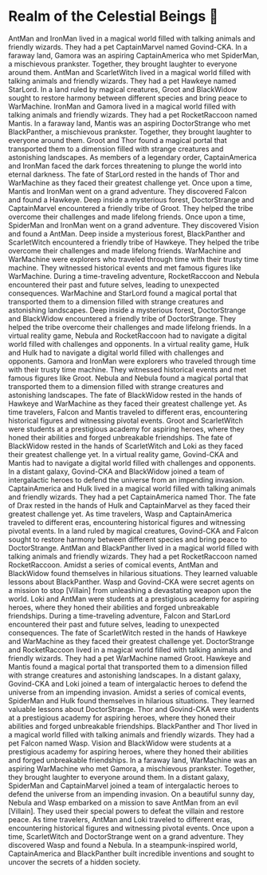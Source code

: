 # Realm of the Celestial Beings :game_die: 

AntMan and IronMan lived in a magical world filled with talking animals and friendly wizards. They had a pet CaptainMarvel named Govind-CKA.
In a faraway land, Gamora was an aspiring CaptainAmerica who met SpiderMan, a mischievous prankster. Together, they brought laughter to everyone around them.
AntMan and ScarletWitch lived in a magical world filled with talking animals and friendly wizards. They had a pet Hawkeye named StarLord.
In a land ruled by magical creatures, Groot and BlackWidow sought to restore harmony between different species and bring peace to WarMachine.
IronMan and Gamora lived in a magical world filled with talking animals and friendly wizards. They had a pet RocketRaccoon named Mantis.
In a faraway land, Mantis was an aspiring DoctorStrange who met BlackPanther, a mischievous prankster. Together, they brought laughter to everyone around them.
Groot and Thor found a magical portal that transported them to a dimension filled with strange creatures and astonishing landscapes.
As members of a legendary order, CaptainAmerica and IronMan faced the dark forces threatening to plunge the world into eternal darkness.
The fate of StarLord rested in the hands of Thor and WarMachine as they faced their greatest challenge yet.
Once upon a time, Mantis and IronMan went on a grand adventure. They discovered Falcon and found a Hawkeye.
Deep inside a mysterious forest, DoctorStrange and CaptainMarvel encountered a friendly tribe of Groot. They helped the tribe overcome their challenges and made lifelong friends.
Once upon a time, SpiderMan and IronMan went on a grand adventure. They discovered Vision and found a AntMan.
Deep inside a mysterious forest, BlackPanther and ScarletWitch encountered a friendly tribe of Hawkeye. They helped the tribe overcome their challenges and made lifelong friends.
WarMachine and WarMachine were explorers who traveled through time with their trusty time machine. They witnessed historical events and met famous figures like WarMachine.
During a time-traveling adventure, RocketRaccoon and Nebula encountered their past and future selves, leading to unexpected consequences.
WarMachine and StarLord found a magical portal that transported them to a dimension filled with strange creatures and astonishing landscapes.
Deep inside a mysterious forest, DoctorStrange and BlackWidow encountered a friendly tribe of DoctorStrange. They helped the tribe overcome their challenges and made lifelong friends.
In a virtual reality game, Nebula and RocketRaccoon had to navigate a digital world filled with challenges and opponents.
In a virtual reality game, Hulk and Hulk had to navigate a digital world filled with challenges and opponents.
Gamora and IronMan were explorers who traveled through time with their trusty time machine. They witnessed historical events and met famous figures like Groot.
Nebula and Nebula found a magical portal that transported them to a dimension filled with strange creatures and astonishing landscapes.
The fate of BlackWidow rested in the hands of Hawkeye and WarMachine as they faced their greatest challenge yet.
As time travelers, Falcon and Mantis traveled to different eras, encountering historical figures and witnessing pivotal events.
Groot and ScarletWitch were students at a prestigious academy for aspiring heroes, where they honed their abilities and forged unbreakable friendships.
The fate of BlackWidow rested in the hands of ScarletWitch and Loki as they faced their greatest challenge yet.
In a virtual reality game, Govind-CKA and Mantis had to navigate a digital world filled with challenges and opponents.
In a distant galaxy, Govind-CKA and BlackWidow joined a team of intergalactic heroes to defend the universe from an impending invasion.
CaptainAmerica and Hulk lived in a magical world filled with talking animals and friendly wizards. They had a pet CaptainAmerica named Thor.
The fate of Drax rested in the hands of Hulk and CaptainMarvel as they faced their greatest challenge yet.
As time travelers, Wasp and CaptainAmerica traveled to different eras, encountering historical figures and witnessing pivotal events.
In a land ruled by magical creatures, Govind-CKA and Falcon sought to restore harmony between different species and bring peace to DoctorStrange.
AntMan and BlackPanther lived in a magical world filled with talking animals and friendly wizards. They had a pet RocketRaccoon named RocketRaccoon.
Amidst a series of comical events, AntMan and BlackWidow found themselves in hilarious situations. They learned valuable lessons about BlackPanther.
Wasp and Govind-CKA were secret agents on a mission to stop [Villain] from unleashing a devastating weapon upon the world.
Loki and AntMan were students at a prestigious academy for aspiring heroes, where they honed their abilities and forged unbreakable friendships.
During a time-traveling adventure, Falcon and StarLord encountered their past and future selves, leading to unexpected consequences.
The fate of ScarletWitch rested in the hands of Hawkeye and WarMachine as they faced their greatest challenge yet.
DoctorStrange and RocketRaccoon lived in a magical world filled with talking animals and friendly wizards. They had a pet WarMachine named Groot.
Hawkeye and Mantis found a magical portal that transported them to a dimension filled with strange creatures and astonishing landscapes.
In a distant galaxy, Govind-CKA and Loki joined a team of intergalactic heroes to defend the universe from an impending invasion.
Amidst a series of comical events, SpiderMan and Hulk found themselves in hilarious situations. They learned valuable lessons about DoctorStrange.
Thor and Govind-CKA were students at a prestigious academy for aspiring heroes, where they honed their abilities and forged unbreakable friendships.
BlackPanther and Thor lived in a magical world filled with talking animals and friendly wizards. They had a pet Falcon named Wasp.
Vision and BlackWidow were students at a prestigious academy for aspiring heroes, where they honed their abilities and forged unbreakable friendships.
In a faraway land, WarMachine was an aspiring WarMachine who met Gamora, a mischievous prankster. Together, they brought laughter to everyone around them.
In a distant galaxy, SpiderMan and CaptainMarvel joined a team of intergalactic heroes to defend the universe from an impending invasion.
On a beautiful sunny day, Nebula and Wasp embarked on a mission to save AntMan from an evil [Villain]. They used their special powers to defeat the villain and restore peace.
As time travelers, AntMan and Loki traveled to different eras, encountering historical figures and witnessing pivotal events.
Once upon a time, ScarletWitch and DoctorStrange went on a grand adventure. They discovered Wasp and found a Nebula.
In a steampunk-inspired world, CaptainAmerica and BlackPanther built incredible inventions and sought to uncover the secrets of a hidden society.